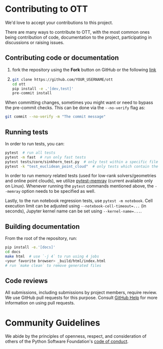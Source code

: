 # Contributing to OTT

We'd love to accept your contributions to this project.

There are many ways to contribute to OTT, with the most common ones being contribution of code, documentation
to the project, participating in discussions or raising issues.

## Contributing code or documentation
1. fork the repository using the **Fork** button on GitHub or the following
   [link](https://github.com/ott-jax/ott/fork)
2. ```bash
   git clone https://github.com/YOUR_USERNAME/ott
   cd ott
   pip install -e .'[dev,test]'
   pre-commit install
   ```

When committing changes, sometimes you might want or need to bypass the pre-commit checks. This can be
done via the ``--no-verify`` flag as:
```bash
git commit --no-verify -m "The commit message"
```

## Running tests
In order to run tests, you can:
```bash
pytest  # run all tests
pytest -m fast  # run only fast tests
pytest tests/core/sinkhorn_test.py  # only test within a specific file
pytest -k "test_euclidean_point_cloud"  # only tests which contain the expression
```

In order to run memory related tests (used for low-rank solvers/geometries and online point clouds), we utilize
[pytest-memray](https://github.com/bloomberg/pytest-memray) (current available only on Linux).
Whenever running the ``pytest`` commands mentioned above, the ``--memray`` option needs to be specified as well.

Lastly, to the run notebook regression tests, use ``pytest -m notebook``. Cell execution limit can be adjusted
using ``--notebook-cell-timeout=...`` (in seconds), Jupyter kernel name can be set using ``--kernel-name=...``.

## Building documentation
From the root of the repository, run:
```bash
pip install -e.'[docs]'
cd docs
make html  # use `-j 4` to run using 4 jobs
<your favorite browser> _build/html/index.html
# run `make clean` to remove generated files
```

## Code reviews

All submissions, including submissions by project members, require review. We
use GitHub pull requests for this purpose. Consult
[GitHub Help](https://help.github.com/articles/about-pull-requests/) for more information on using pull requests.

# Community Guidelines
We abide by the principles of openness, respect, and consideration of others of the Python Software Foundation's
[code of conduct](https://www.python.org/psf/codeofconduct/).
